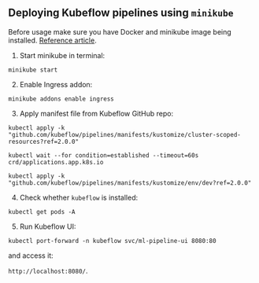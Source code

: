 ## Deploying Kubeflow pipelines using `minikube`

Before usage make sure you have Docker and minikube image being installed. [Reference article](https://medium.com/@vinayakshanawad/build-an-ml-pipeline-part-1-getting-started-with-kubeflow-v2-pipelines-74981b88db9a).

1. Start minikube in terminal:

`minikube start`

2. Enable Ingress addon:

`minikube addons enable ingress`

3. Apply manifest file from Kubeflow GitHub repo:

`kubectl apply -k "github.com/kubeflow/pipelines/manifests/kustomize/cluster-scoped-resources?ref=2.0.0"`

`kubectl wait --for condition=established --timeout=60s crd/applications.app.k8s.io`

`kubectl apply -k "github.com/kubeflow/pipelines/manifests/kustomize/env/dev?ref=2.0.0"`

4. Check whether `kubeflow` is installed:

`kubectl get pods -A`

5. Run Kubeflow UI:

`kubectl port-forward -n kubeflow svc/ml-pipeline-ui 8080:80`

and access it:

`http://localhost:8080/`.